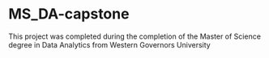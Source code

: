 # MS_DA-capstone
This project was completed during the completion of the Master of Science degree in Data Analytics from Western Governors University
